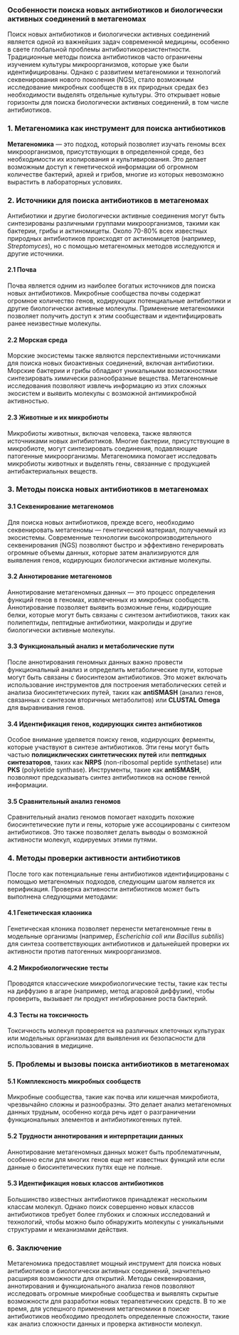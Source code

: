 ### Особенности поиска новых антибиотиков и биологически активных соединений в метагеномах

Поиск новых антибиотиков и биологически активных соединений является одной из важнейших задач современной медицины, особенно в свете глобальной проблемы антибиотикорезистентности. Традиционные методы поиска антибиотиков часто ограничены изучением культуры микроорганизмов, которые уже были идентифицированы. Однако с развитием метагеномики и технологий секвенирования нового поколения (NGS), стало возможным исследование микробных сообществ в их природных средах без необходимости выделять отдельные культуры. Это открывает новые горизонты для поиска биологически активных соединений, в том числе антибиотиков.

### 1. **Метагеномика как инструмент для поиска антибиотиков**

**Метагеномика** — это подход, который позволяет изучать геномы всех микроорганизмов, присутствующих в определенной среде, без необходимости их изолирования и культивирования. Это делает возможным доступ к генетической информации об огромном количестве бактерий, архей и грибов, многие из которых невозможно вырастить в лабораторных условиях.

### 2. **Источники для поиска антибиотиков в метагеномах**

Антибиотики и другие биологически активные соединения могут быть синтезированы различными группами микроорганизмов, такими как бактерии, грибы и актиномицеты. Около 70-80% всех известных природных антибиотиков происходят от актиномицетов (например, *Streptomyces*), но с помощью метагеномных методов исследуются и другие источники.

#### 2.1 **Почва**

Почва является одним из наиболее богатых источников для поиска новых антибиотиков. Микробные сообщества почвы содержат огромное количество генов, кодирующих потенциальные антибиотики и другие биологически активные молекулы. Применение метагеномики позволяет получить доступ к этим сообществам и идентифицировать ранее неизвестные молекулы.

#### 2.2 **Морская среда**

Морские экосистемы также являются перспективными источниками для поиска новых биоактивных соединений, включая антибиотики. Морские бактерии и грибы обладают уникальными возможностями синтезировать химически разнообразные вещества. Метагеномные исследования позволяют извлечь информацию из этих сложных экосистем и выявить молекулы с возможной антимикробной активностью.

#### 2.3 **Животные и их микробиоты**

Микробиоты животных, включая человека, также являются источниками новых антибиотиков. Многие бактерии, присутствующие в микробиоте, могут синтезировать соединения, подавляющие патогенные микроорганизмы. Метагеномика помогает исследовать микробиоты животных и выделять гены, связанные с продукцией антибактериальных веществ.

### 3. **Методы поиска новых антибиотиков в метагеномах**

#### 3.1 **Секвенирование метагеномов**

Для поиска новых антибиотиков, прежде всего, необходимо секвенировать метагеномы — генетический материал, получаемый из экосистемы. Современные технологии высокопроизводительного секвенирования (NGS) позволяют быстро и эффективно генерировать огромные объемы данных, которые затем анализируются для выявления генов, кодирующих биологически активные молекулы.

#### 3.2 **Аннотирование метагеномов**

Аннотирование метагеномных данных — это процесс определения функций генов в геномах, извлеченных из микробных сообществ. Аннотирование позволяет выявить возможные гены, кодирующие белки, которые могут быть связаны с синтезом антибиотиков, таких как полипептиды, пептидные антибиотики, макролиды и другие биологически активные молекулы.

#### 3.3 **Функциональный анализ и метаболические пути**

После аннотирования геномных данных важно провести функциональный анализ и определить метаболические пути, которые могут быть связаны с биосинтезом антибиотиков. Это может включать использование инструментов для построения метаболических сетей и анализа биосинтетических путей, таких как **antiSMASH** (анализ генов, связанных с синтезом вторичных метаболитов) или **CLUSTAL Omega** для выравнивания генов.

#### 3.4 **Идентификация генов, кодирующих синтез антибиотиков**

Особое внимание уделяется поиску генов, кодирующих ферменты, которые участвуют в синтезе антибиотиков. Эти гены могут быть частью **полициклических синтетических путей** или **пептидных синтезаторов**, таких как **NRPS** (non-ribosomal peptide synthetase) или **PKS** (polyketide synthase). Инструменты, такие как **antiSMASH**, позволяют предсказывать синтез антибиотиков на основе генной информации.

#### 3.5 **Сравнительный анализ геномов**

Сравнительный анализ геномов помогает находить похожие биосинтетические пути и гены, которые уже ассоциированы с синтезом антибиотиков. Это также позволяет делать выводы о возможной активности молекул, кодируемых этими путями.

### 4. **Методы проверки активности антибиотиков**

После того как потенциальные гены антибиотиков идентифицированы с помощью метагеномных подходов, следующим шагом является их верификация. Проверка активности антибиотиков может быть выполнена следующими методами:

#### 4.1 **Генетическая клаоника**

Генетическая клоника позволяет перенести метагеномные гены в модельные организмы (например, *Escherichia coli* или *Bacillus subtilis*) для синтеза соответствующих антибиотиков и дальнейшей проверки их активности против патогенных микроорганизмов.

#### 4.2 **Микробиологические тесты**

Проводятся классические микробиологические тесты, такие как тесты на диффузию в агаре (например, метод агаровой диффузии), чтобы проверить, вызывает ли продукт ингибирование роста бактерий.

#### 4.3 **Тесты на токсичность**

Токсичность молекул проверяется на различных клеточных культурах или модельных организмах для выявления их безопасности для использования в медицине.

### 5. **Проблемы и вызовы поиска антибиотиков в метагеномах**

#### 5.1 **Комплексность микробных сообществ**

Микробные сообщества, такие как почва или кишечная микробиота, чрезвычайно сложны и разнообразны. Это делает анализ метагеномных данных трудным, особенно когда речь идет о разграничении функциональных элементов и антибиотикогенных путей.

#### 5.2 **Трудности аннотирования и интерпретации данных**

Аннотирование метагеномных данных может быть проблематичным, особенно если для многих генов еще нет известных функций или если данные о биосинтетических путях еще не полные.

#### 5.3 **Идентификация новых классов антибиотиков**

Большинство известных антибиотиков принадлежат нескольким классам молекул. Однако поиск совершенно новых классов антибиотиков требует более глубоких и сложных исследований и технологий, чтобы можно было обнаружить молекулы с уникальными структурами и механизмами действия.

### 6. **Заключение**

Метагеномика предоставляет мощный инструмент для поиска новых антибиотиков и биологически активных соединений, значительно расширяя возможности для открытий. Методы секвенирования, аннотирования и функционального анализа генов позволяют исследовать огромные микробные сообщества и выявлять скрытые возможности для разработки новых терапевтических средств. В то же время, для успешного применения метагеномики в поиске антибиотиков необходимо преодолеть определенные сложности, такие как анализ сложности данных и проверка активности молекул.
